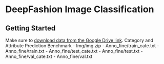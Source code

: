 # DeepFashion Image Classification

## Getting Started
Make sure to [download data from the Google Drive link](https://mmlab.ie.cuhk.edu.hk/projects/DeepFashion/AttributePrediction.html).
Category and Attribute Prediction Benchmark
    - Img/img.zip
    - Anno_fine/train_cate.txt
    - Anno_fine/train.txt
    - Anno_fine/test_cate.txt
    - Anno_fine/test.txt
    - Anno_fine/val_cate.txt
    - Anno_fine/val.txt